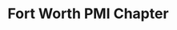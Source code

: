 ---
state: TX
region: DFW
title: Fort Worth PMI Chapter
group_url: http://www.fwpmi.org/
topics: [ projectmgmt ]
---